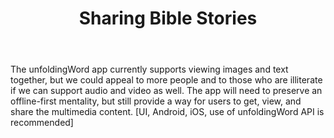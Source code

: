 ﻿---
title: Sharing Bible Stories
intro: Multimedia Bible stories are an effective way of evangelizing and discipling around the globe.  Can we create an effective way to download and share audio and video of Open Bible Stories in the unfoldingWord app?


champions:
- name:
    WyCliffe Associates
  logo:
    wycliffe.jpg
---

The unfoldingWord app currently supports viewing images and text together, but we could appeal to more people and to those who are illiterate if we can support audio and video as well.  The app will need to preserve an offline-first mentality, but still provide a way for users to get, view, and share the multimedia content.
[UI, Android, iOS, use of unfoldingWord API is recommended]

